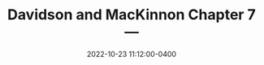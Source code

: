 ---
layout: post
title: Davidson and MacKinnon Chapter 7&mdash;
date: 2022-10-23 11:12:00-0400
description: The seventh chapter of Econometric Theory and Methods
tags: note econometics
categories: 
---